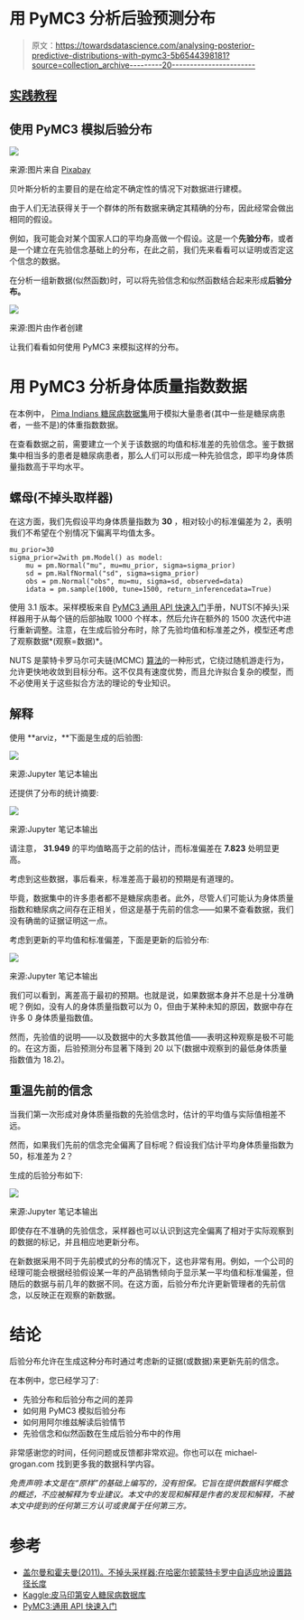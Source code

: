 # 用 PyMC3 分析后验预测分布

> 原文：<https://towardsdatascience.com/analysing-posterior-predictive-distributions-with-pymc3-5b6544398181?source=collection_archive---------20----------------------->

## [实践教程](https://towardsdatascience.com/tagged/hands-on-tutorials)

## 使用 PyMC3 模拟后验分布

![](img/06426247a8082d272662c9242cc14e13.png)

来源:图片来自 [Pixabay](https://pixabay.com/photos/cube-shaker-luck-gambling-5214498/)

贝叶斯分析的主要目的是在给定不确定性的情况下对数据进行建模。

由于人们无法获得关于一个群体的所有数据来确定其精确的分布，因此经常会做出相同的假设。

例如，我可能会对某个国家人口的平均身高做一个假设。这是一个**先验分布**，或者是一个建立在先验信念基础上的分布，在此之前，我们先来看看可以证明或否定这个信念的数据。

在分析一组新数据(似然函数)时，可以将先验信念和似然函数结合起来形成**后验分布。**

![](img/a307db3ae54b86128fd850d7961ecfe6.png)

来源:图片由作者创建

让我们看看如何使用 PyMC3 来模拟这样的分布。

# 用 PyMC3 分析身体质量指数数据

在本例中， [Pima Indians 糖尿病数据集](https://www.kaggle.com/uciml/pima-indians-diabetes-database)用于模拟大量患者(其中一些是糖尿病患者，一些不是)的体重指数数据。

在查看数据之前，需要建立一个关于该数据的均值和标准差的先验信念。鉴于数据集中相当多的患者是糖尿病患者，那么人们可以形成一种先验信念，即平均身体质量指数高于平均水平。

## 螺母(不掉头取样器)

在这方面，我们先假设平均身体质量指数为 **30** ，相对较小的标准偏差为 2，表明我们不希望在个别情况下偏离平均值太多。

```
mu_prior=30
sigma_prior=2with pm.Model() as model:
    mu = pm.Normal("mu", mu=mu_prior, sigma=sigma_prior)
    sd = pm.HalfNormal("sd", sigma=sigma_prior)
    obs = pm.Normal("obs", mu=mu, sigma=sd, observed=data)
    idata = pm.sample(1000, tune=1500, return_inferencedata=True)
```

使用 3.1 版本。采样模板来自 [PyMC3 通用 API 快速入门](https://docs.pymc.io/notebooks/api_quickstart.html)手册，NUTS(不掉头)采样器用于从每个链的后部抽取 1000 个样本，然后允许在额外的 1500 次迭代中进行重新调整。注意，在生成后验分布时，除了先验均值和标准差之外，模型还考虑了观察数据*(观察=数据)*。

NUTS 是蒙特卡罗马尔可夫链(MCMC) [算法](https://arxiv.org/abs/1111.4246)的一种形式，它绕过随机游走行为，允许更快地收敛到目标分布。这不仅具有速度优势，而且允许拟合复杂的模型，而不必使用关于这些拟合方法的理论的专业知识。

## 解释

使用 **arviz，**下面是生成的后验图:

![](img/732f208d4d6aac4044e6d36fbff0a238.png)

来源:Jupyter 笔记本输出

还提供了分布的统计摘要:

![](img/a02cf45166fe5e7589a7244095a5783d.png)

来源:Jupyter 笔记本输出

请注意， **31.949** 的平均值略高于之前的估计，而标准偏差在 **7.823** 处明显更高。

考虑到这些数据，事后看来，标准差高于最初的预期是有道理的。

毕竟，数据集中的许多患者都不是糖尿病患者。此外，尽管人们可能认为身体质量指数和糖尿病之间存在正相关，但这是基于先前的信念——如果不查看数据，我们没有确凿的证据证明这一点。

考虑到更新的平均值和标准偏差，下面是更新的后验分布:

![](img/fc3c7be9b7b22e23f711aeea182ed7bd.png)

来源:Jupyter 笔记本输出

我们可以看到，离差高于最初的预期。也就是说，如果数据本身并不总是十分准确呢？例如，没有人的身体质量指数可以为 0，但由于某种未知的原因，数据中存在许多 0 身体质量指数值。

然而，先验值的说明——以及数据中的大多数其他值——表明这种观察是极不可能的。在这方面，后验预测分布显著下降到 20 以下(数据中观察到的最低身体质量指数值为 18.2)。

## 重温先前的信念

当我们第一次形成对身体质量指数的先验信念时，估计的平均值与实际值相差不远。

然而，如果我们先前的信念完全偏离了目标呢？假设我们估计平均身体质量指数为 50，标准差为 2？

生成的后验分布如下:

![](img/d577a52e2ae92e9d3ebff4a472ee1d9e.png)

来源:Jupyter 笔记本输出

即使存在不准确的先验信念，采样器也可以认识到这完全偏离了相对于实际观察到的数据的标记，并且相应地更新分布。

在新数据采用不同于先前模式的分布的情况下，这也非常有用。例如，一个公司的经理可能会根据经验假设某一年的产品销售倾向于显示某一平均值和标准偏差，但随后的数据与前几年的数据不同。在这方面，后验分布允许更新管理者的先前信念，以反映正在观察的新数据。

# 结论

后验分布允许在生成这种分布时通过考虑新的证据(或数据)来更新先前的信念。

在本例中，您已经学习了:

*   先验分布和后验分布之间的差异
*   如何用 PyMC3 模拟后验分布
*   如何用阿尔维兹解读后验情节
*   先验信念和似然函数在生成后验分布中的作用

非常感谢您的时间，任何问题或反馈都非常欢迎。你也可以在 michael-grogan.com 找到更多我的数据科学内容。

*免责声明:本文是在“原样”的基础上编写的，没有担保。它旨在提供数据科学概念的概述，不应被解释为专业建议。本文中的发现和解释是作者的发现和解释，不被本文中提到的任何第三方认可或隶属于任何第三方。*

# 参考

*   [盖尔曼和霍夫曼(2011)。不掉头采样器:在哈密尔顿蒙特卡罗中自适应地设置路径长度](https://arxiv.org/abs/1111.4246)
*   [Kaggle:皮马印第安人糖尿病数据库](https://www.kaggle.com/uciml/pima-indians-diabetes-database)
*   [PyMC3:通用 API 快速入门](https://docs.pymc.io/notebooks/api_quickstart.html)